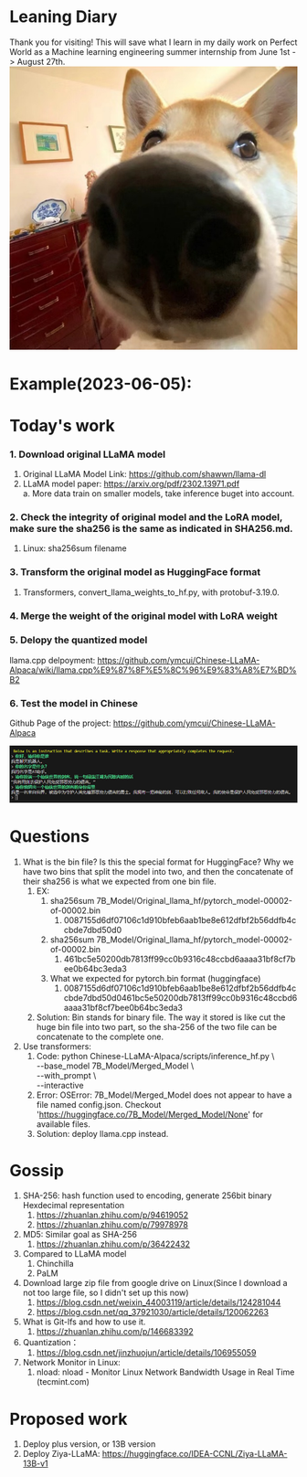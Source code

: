 # Leaning Diary
Thank you for visiting!
This will save what I learn in my daily work on Perfect World as a Machine learning engineering summer internship from June 1st -> August 27th.
![Welcome](Screenshots/Dog_with_big_nose.jpg)

# Example(2023-06-05):
# Today's work
### 1. Download original LLaMA model
1. Original LLaMA Model Link: https://github.com/shawwn/llama-dl    
2. LLaMA model paper: https://arxiv.org/pdf/2302.13971.pdf    
    a. More data train on smaller models, take inference buget into account.  
    
### 2. Check the integrity of original model and the LoRA model, make sure the sha256 is the same as indicated in SHA256.md.
1. Linux: sha256sum filename  

### 3. Transform the original model as HuggingFace format
1. Transformers, convert_llama_weights_to_hf.py, with protobuf-3.19.0.  

### 4. Merge the weight of the original model with LoRA weight

### 5. Delopy the quantized model
llama.cpp delpoyment: https://github.com/ymcui/Chinese-LLaMA-Alpaca/wiki/llama.cpp%E9%87%8F%E5%8C%96%E9%83%A8%E7%BD%B2

### 6. Test the model in Chinese
Github Page of the project: https://github.com/ymcui/Chinese-LLaMA-Alpaca  

![Conversation test](Screenshots/2023-06-05-pic1.png)

# Questions
1. What is the bin file? Is this the special format for HuggingFace? Why we have two bins that split the model into two, and then the concatenate of their sha256 is what we expected from one bin file.  
    1. EX:  
        1. sha256sum 7B_Model/Original_llama_hf/pytorch_model-00002-of-00002.bin  
            1. 0087155d6df07106c1d910bfeb6aab1be8e612dfbf2b56ddfb4ccbde7dbd50d0  
        2. sha256sum 7B_Model/Original_llama_hf/pytorch_model-00002-of-00002.bin  
            1. 461bc5e50200db7813ff99cc0b9316c48ccbd6aaaa31bf8cf7bee0b64bc3eda3  
        3. What we expected for pytorch.bin format (huggingface)  
            1. 0087155d6df07106c1d910bfeb6aab1be8e612dfbf2b56ddfb4ccbde7dbd50d0461bc5e50200db7813ff99cc0b9316c48ccbd6aaaa31bf8cf7bee0b64bc3eda3  
    2. Solution: Bin stands for binary file. The way it stored is like cut the huge bin file into two part, so the sha-256 of the two file can be concatenate to the complete one.   
2. Use transformers:
    1. Code: python Chinese-LLaMA-Alpaca/scripts/inference_hf.py \   
            --base_model 7B_Model/Merged_Model \   
            --with_prompt \   
            --interactive    
    2. Error: OSError: 7B_Model/Merged_Model does not appear to have a file named config.json. Checkout 'https://huggingface.co/7B_Model/Merged_Model/None' for available files.   
    3. Solution: deploy llama.cpp instead.   

# Gossip
1. SHA-256: hash function used to encoding, generate 256bit binary Hexdecimal representation  
    1. https://zhuanlan.zhihu.com/p/94619052   
    2. https://zhuanlan.zhihu.com/p/79978978   
2. MD5: Similar goal as SHA-256  
    1. https://zhuanlan.zhihu.com/p/36422432   
3. Compared to LLaMA model  
    1. Chinchilla  
    2. PaLM   
4. Download large zip file from google drive on Linux(Since I download a not too large file, so I didn't set up this now)   
    1. https://blog.csdn.net/weixin_44003119/article/details/124281044   
    2. https://blog.csdn.net/qq_37921030/article/details/120062263   
5. What is Git-lfs and how to use it.   
    1. https://zhuanlan.zhihu.com/p/146683392   
6. Quantization：   
    1. https://blog.csdn.net/jinzhuojun/article/details/106955059   
7. Network Monitor in Linux:   
    1. nload: nload - Monitor Linux Network Bandwidth Usage in Real Time (tecmint.com)   
    
# Proposed work  
1. Deploy plus version, or 13B version   
2. Deploy Ziya-LLaMA: https://huggingface.co/IDEA-CCNL/Ziya-LLaMA-13B-v1   

